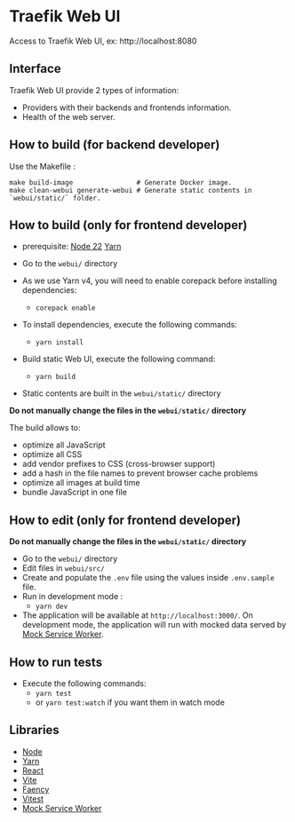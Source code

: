 # Traefik Web UI

Access to Traefik Web UI, ex: http://localhost:8080

## Interface

Traefik Web UI provide 2 types of information:

- Providers with their backends and frontends information.
- Health of the web server.

## How to build (for backend developer)

Use the Makefile :

```shell
make build-image                # Generate Docker image.
make clean-webui generate-webui # Generate static contents in `webui/static/` folder.
```

## How to build (only for frontend developer)

- prerequisite: [Node 22](https://nodejs.org) [Yarn](https://yarnpkg.com/)

- Go to the `webui/` directory

- As we use Yarn v4, you will need to enable corepack before installing dependencies:

  - `corepack enable`

- To install dependencies, execute the following commands:

  - `yarn install`

- Build static Web UI, execute the following command:

  - `yarn build`

- Static contents are built in the `webui/static/` directory

**Do not manually change the files in the `webui/static/` directory**

The build allows to:
  - optimize all JavaScript
  - optimize all CSS
  - add vendor prefixes to CSS (cross-browser support)
  - add a hash in the file names to prevent browser cache problems
  - optimize all images at build time
  - bundle JavaScript in one file

## How to edit (only for frontend developer)

**Do not manually change the files in the `webui/static/` directory**

- Go to the `webui/` directory
- Edit files in `webui/src/`
- Create and populate the `.env` file using the values inside `.env.sample` file.
- Run in development mode :
  - `yarn dev`
- The application will be available at `http://localhost:3000/`. On development mode, the application will run with mocked data served by [Mock Service Worker](https://mswjs.io/).

## How to run tests

- Execute the following commands:
  - `yarn test`
  - or `yarn test:watch` if you want them in watch mode

## Libraries

- [Node](https://nodejs.org)
- [Yarn](https://yarnpkg.com/)
- [React](https://reactjs.org/)
- [Vite](https://vitejs.dev/)
- [Faency](https://github.com/containous/faency)
- [Vitest](https://vitest.dev/)
- [Mock Service Worker](https://mswjs.io/)
